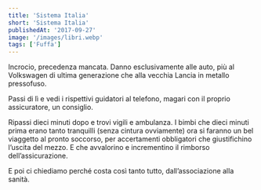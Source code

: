 ```yaml
---
title: 'Sistema Italia'
short: 'Sistema Italia'
publishedAt: '2017-09-27'
image: '/images/libri.webp'
tags: ['Fuffa']
---
```


Incrocio, precedenza mancata. Danno esclusivamente alle auto, più al Volkswagen di ultima generazione che alla vecchia Lancia in metallo pressofuso.

Passi di lì e vedi i rispettivi guidatori al telefono, magari con il proprio assicuratore, un consiglio.

Ripassi dieci minuti dopo e trovi vigili e ambulanza. I bimbi che dieci minuti prima erano tanto tranquilli (senza cintura ovviamente) ora si faranno un bel viaggetto al pronto soccorso, per accertamenti obbligatori che giustifichino l’uscita del mezzo. E che avvalorino e incrementino il rimborso dell’assicurazione.

E poi ci chiediamo perché costa così tanto tutto, dall’associazione alla sanità.
